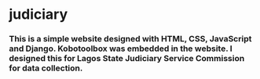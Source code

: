 # judiciary

### This is a simple website designed with HTML, CSS, JavaScript and Django. Kobotoolbox was embedded in the website. I designed this for Lagos State Judiciary Service Commission for data collection.

